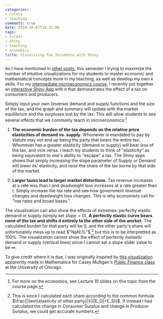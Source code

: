 ```yaml
---
categories:
- rstats
- teaching
comments: true
date: 2018-10-07T18:35:00
tags:
- rstats
- shiny
- teaching 
- economics
title: Visualizing Tax Incidence with Shiny
---
```


As I have mentioned in [other posts](https://ryansafner.com/post/visualizing-linear-regression-with-shiny/), this semester I trying to maximize the number of intuitive visualizations for my students to master economic and mathematical concepts more in my teaching, as well as develop my own `R` skills. For my [intermediate microeconomics course](http://ryansafner.com/courses/econ306), I recently put together an  [interactive Shiny App](https://ryansafner.shinyapps.io/tax-incidence/) with `R` that demonstrates the effect of a tax on consumers and producers.

Simply input your own (inverse) demand and supply functions and the size of the tax, and the graph and summary will update with the market equilibrium and the surpluses lost by the tax. This will allow students to see several effects that we commonly teach in microeconomics:[^1] 

1. **The economic burden of the tax depends on the relative price elasticities of demand vs. supply.** Whomever is mandated to pay by statute may not end up being the party that bears the entire tax. Whomever has a greater elasticity (demand or supply) will bear *less* of the tax, and vice versa. I teach my students to think of "elasticity" as being equivalent to one's ability to "escape" a tax. The Shiny apps shows that simply *increasing* the slope parameter of Supply or Demand will *lower* its' elasticity, and *raise* the share of the tax borne by that side of the market.   
    
2. **Larger taxes lead to larger market distortions.** Tax revenue increases at a rate less than $t$ and deadweight loss increases at a rate greater than $t$. Simply increase the tax rate and see how government revenue changes and deadweight loss changes. This is why economists call for "low rates and broad bases."
    
The visualization can also show the effects of extremes: perfectly elastic demand or supply (simply set $slope=0$). **A perfectly elastic curve bears none of the tax and shifts it entirely to the other side of the amrket.** The calculated burden for that party will be 0, and the other party's share will unfortunately mess up to read $"NaN\%"$,[^2] but this is to be interpretted as $100\%$. The visualization cannot show the effect of perfectly *inelastic* demand or supply (vertical lines) since I cannot set a slope slider value to be $\infty$. 

To give credit where it is due, I was originally inspired by [this visualization](http://home.uchicago.edu/cbm4/econ260/E260tidemo.html) apparently made in Mathematica for Casey Mulligan's [Public Finance class](http://home.uchicago.edu/cbm4/econ260/) at the University of Chicago. 

[^1]: For more on the economics, see Lecture 10 slides on this topic from the course page.

[^2]: This is since I calculated each share according to the common formula: $\frac{|\text{elasticity of other party}|}{(|E_D|+E_S)}$. If instead I had calculated the change in Consumer Surplus and change in Producer Surplus, we could get accurate numbers.
